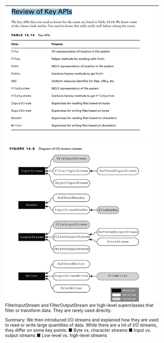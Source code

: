 ![img_21.png](img_21.png)
![img_22.png](img_22.png)
FilterInputStream and
FilterOutputStream are high-level superclasses that filter or transform data. They are
rarely used directly.

Summary:
We then introduced I/O streams and explained how they are used to read or write large
quantities of data. While there are a lot of I/O streams, they differ on some key points:
■ Byte vs. character streams
■ Input vs. output streams
■ Low-level vs. high-level streams